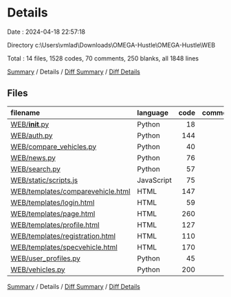 # Details

Date : 2024-04-18 22:57:18

Directory c:\\Users\\vmlad\\Downloads\\OMEGA-Hustle\\OMEGA-Hustle\\WEB

Total : 14 files,  1528 codes, 70 comments, 250 blanks, all 1848 lines

[Summary](results.md) / Details / [Diff Summary](diff.md) / [Diff Details](diff-details.md)

## Files
| filename | language | code | comment | blank | total |
| :--- | :--- | ---: | ---: | ---: | ---: |
| [WEB/__init__.py](/WEB/__init__.py) | Python | 18 | 0 | 14 | 32 |
| [WEB/auth.py](/WEB/auth.py) | Python | 144 | 11 | 43 | 198 |
| [WEB/compare_vehicles.py](/WEB/compare_vehicles.py) | Python | 40 | 0 | 14 | 54 |
| [WEB/news.py](/WEB/news.py) | Python | 76 | 8 | 18 | 102 |
| [WEB/search.py](/WEB/search.py) | Python | 57 | 0 | 10 | 67 |
| [WEB/static/scripts.js](/WEB/static/scripts.js) | JavaScript | 75 | 5 | 11 | 91 |
| [WEB/templates/comparevehicle.html](/WEB/templates/comparevehicle.html) | HTML | 147 | 4 | 8 | 159 |
| [WEB/templates/login.html](/WEB/templates/login.html) | HTML | 59 | 3 | 3 | 65 |
| [WEB/templates/page.html](/WEB/templates/page.html) | HTML | 260 | 8 | 14 | 282 |
| [WEB/templates/profile.html](/WEB/templates/profile.html) | HTML | 127 | 5 | 10 | 142 |
| [WEB/templates/registration.html](/WEB/templates/registration.html) | HTML | 110 | 3 | 12 | 125 |
| [WEB/templates/specvehicle.html](/WEB/templates/specvehicle.html) | HTML | 170 | 8 | 13 | 191 |
| [WEB/user_profiles.py](/WEB/user_profiles.py) | Python | 45 | 3 | 21 | 69 |
| [WEB/vehicles.py](/WEB/vehicles.py) | Python | 200 | 12 | 59 | 271 |

[Summary](results.md) / Details / [Diff Summary](diff.md) / [Diff Details](diff-details.md)